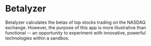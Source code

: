 # Betalyzer

Betalyzer calculates the betas of top stocks trading on the NASDAQ
exchange. However, the purpose of this app is more illustrative than
functional -- an opportunity to experiment with innovative, powerful 
technologies within a sandbox.
